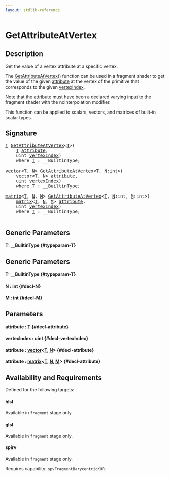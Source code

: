 ```yaml
---
layout: stdlib-reference
---
```


# GetAttributeAtVertex

## Description

Get the value of a vertex attribute at a specific vertex.

The <span class='code'><a href="/stdlib-reference/global-decls/GetAttributeAtVertex">GetAttributeAtVertex</a>()</span> function can be used in a fragment shader
to get the value of the given <span class='code'><a href="/stdlib-reference/global-decls/GetAttributeAtVertex#decl-attribute" class="code_param">attribute</a></span> at the vertex of the primitive
that corresponds to the given <span class='code'><a href="/stdlib-reference/global-decls/GetAttributeAtVertex#decl-vertexIndex" class="code_param">vertexIndex</a></span>.

Note that the <span class='code'><a href="/stdlib-reference/global-decls/GetAttributeAtVertex#decl-attribute" class="code_param">attribute</a></span> must have been a declared varying input to
the fragment shader with the <span class='code'>nointerpolation</span> modifier.

This function can be applied to scalars, vectors, and matrices of
built-in scalar types.




## Signature 

<pre>
<a href="/stdlib-reference/global-decls/GetAttributeAtVertex#typeparam-T" class="code_type">T</a> <a href="/stdlib-reference/global-decls/GetAttributeAtVertex">GetAttributeAtVertex</a>&lt;<a href="/stdlib-reference/global-decls/GetAttributeAtVertex#typeparam-T" class="code_type">T</a>&gt;(
    <a href="/stdlib-reference/global-decls/GetAttributeAtVertex#typeparam-T" class="code_type">T</a> <a href="/stdlib-reference/global-decls/GetAttributeAtVertex#decl-attribute" class="code_param">attribute</a>,
    <span class="code_keyword">uint</span> <a href="/stdlib-reference/global-decls/GetAttributeAtVertex#decl-vertexIndex" class="code_param">vertexIndex</a>)
    <span class='code_keyword'>where</span> <a href="/stdlib-reference/global-decls/GetAttributeAtVertex#typeparam-T" class="code_type">T</a> : __BuiltinType;

<a href="/stdlib-reference/types/vector/index">vector</a>&lt;<a href="/stdlib-reference/global-decls/GetAttributeAtVertex#typeparam-T" class="code_type">T</a>, <a href="/stdlib-reference/global-decls/GetAttributeAtVertex#decl-N" class="code_var">N</a>&gt; <a href="/stdlib-reference/global-decls/GetAttributeAtVertex">GetAttributeAtVertex</a>&lt;<a href="/stdlib-reference/global-decls/GetAttributeAtVertex#typeparam-T" class="code_type">T</a>, <a href="/stdlib-reference/global-decls/GetAttributeAtVertex#decl-N" class="code_var">N</a>:<span class="code_keyword">int</span>&gt;(
    <a href="/stdlib-reference/types/vector/index">vector</a>&lt;<a href="/stdlib-reference/global-decls/GetAttributeAtVertex#typeparam-T" class="code_type">T</a>, <a href="/stdlib-reference/global-decls/GetAttributeAtVertex#decl-N" class="code_var">N</a>&gt; <a href="/stdlib-reference/global-decls/GetAttributeAtVertex#decl-attribute" class="code_param">attribute</a>,
    <span class="code_keyword">uint</span> <a href="/stdlib-reference/global-decls/GetAttributeAtVertex#decl-vertexIndex" class="code_param">vertexIndex</a>)
    <span class='code_keyword'>where</span> <a href="/stdlib-reference/global-decls/GetAttributeAtVertex#typeparam-T" class="code_type">T</a> : __BuiltinType;

<a href="/stdlib-reference/types/matrix/index">matrix</a>&lt;<a href="/stdlib-reference/global-decls/GetAttributeAtVertex#typeparam-T" class="code_type">T</a>, <a href="/stdlib-reference/global-decls/GetAttributeAtVertex#decl-N" class="code_var">N</a>, <a href="/stdlib-reference/global-decls/GetAttributeAtVertex#decl-M" class="code_var">M</a>&gt; <a href="/stdlib-reference/global-decls/GetAttributeAtVertex">GetAttributeAtVertex</a>&lt;<a href="/stdlib-reference/global-decls/GetAttributeAtVertex#typeparam-T" class="code_type">T</a>, <a href="/stdlib-reference/global-decls/GetAttributeAtVertex#decl-N" class="code_var">N</a>:<span class="code_keyword">int</span>, <a href="/stdlib-reference/global-decls/GetAttributeAtVertex#decl-M" class="code_var">M</a>:<span class="code_keyword">int</span>&gt;(
    <a href="/stdlib-reference/types/matrix/index">matrix</a>&lt;<a href="/stdlib-reference/global-decls/GetAttributeAtVertex#typeparam-T" class="code_type">T</a>, <a href="/stdlib-reference/global-decls/GetAttributeAtVertex#decl-N" class="code_var">N</a>, <a href="/stdlib-reference/global-decls/GetAttributeAtVertex#decl-M" class="code_var">M</a>&gt; <a href="/stdlib-reference/global-decls/GetAttributeAtVertex#decl-attribute" class="code_param">attribute</a>,
    <span class="code_keyword">uint</span> <a href="/stdlib-reference/global-decls/GetAttributeAtVertex#decl-vertexIndex" class="code_param">vertexIndex</a>)
    <span class='code_keyword'>where</span> <a href="/stdlib-reference/global-decls/GetAttributeAtVertex#typeparam-T" class="code_type">T</a> : __BuiltinType;

</pre>

## Generic Parameters

#### T: \_\_BuiltinType {#typeparam-T}

## Generic Parameters

#### T: \_\_BuiltinType {#typeparam-T}
#### N  : int {#decl-N}
#### M  : int {#decl-M}

## Parameters

#### attribute  : [T](/stdlib-reference/global-decls/GetAttributeAtVertex#typeparam-T) {#decl-attribute}
#### vertexIndex  : uint {#decl-vertexIndex}
#### attribute  : [vector](/stdlib-reference/types/vector/index)\<[T](/stdlib-reference/types/vector/index#typeparam-T), [N](/stdlib-reference/types/vector/index#decl-N)\> {#decl-attribute}
#### attribute  : [matrix](/stdlib-reference/types/matrix/index)\<[T](/stdlib-reference/types/matrix/T), [N](/stdlib-reference/types/matrix/index#decl-N), [M](/stdlib-reference/types/matrix/index#decl-M)\> {#decl-attribute}

## Availability and Requirements

Defined for the following targets:

#### hlsl
Available in `fragment` stage only.

#### glsl
Available in `fragment` stage only.

#### spirv
Available in `fragment` stage only.

Requires capability: `spvFragmentBarycentricKHR`.


